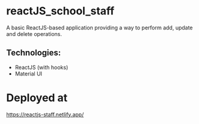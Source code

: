 # reactJS_school_staff
A basic ReactJS-based application providing a way to perform add, update and delete operations.

## Technologies:
- ReactJS (with hooks)
- Material UI

# Deployed at
https://reactjs-staff.netlify.app/

